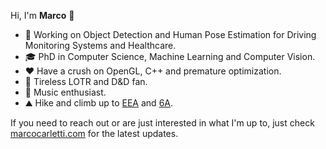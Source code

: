 Hi, I'm **Marco** 👋

* 🔨 Working on Object Detection and Human Pose Estimation for Driving Monitoring Systems and Healthcare.
* 🎓 PhD in Computer Science, Machine Learning and Computer Vision.
* ❤️  Have a crush on OpenGL, C++ and premature optimization.
* 🎲 Tireless LOTR and D&D fan.
* 🎸 Music enthusiast.
* ⛰️ Hike and climb up to [EEA](https://montanarilife.com/2016/07/03/hiking-trail-rating-systems-italy/) and [6A](https://en.wikipedia.org/wiki/Grade_(climbing)#French_sport_grade).

If you need to reach out or are just interested in what I'm up to, just check [marcocarletti.com](https://marcocarletti.com/) for the latest updates.